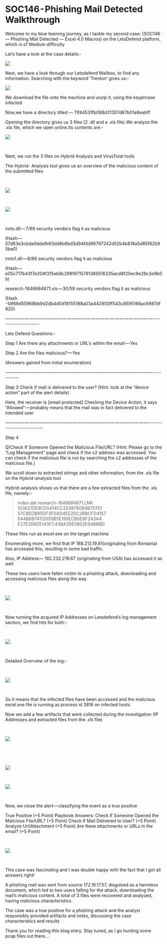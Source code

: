 # SOC146 - Phishing Mail Detected  Walkthrough

Welcome to my blue teaming journey, as I tackle my second case: (SOC146 — Phishing Mail Detected — Excel 4.0 Macros) on the LetsDefend platform, which is of Medium difficulty

Let’s have a look at the case details:-

![](https://cdn-images-1.medium.com/max/1000/1\*rf5NUnFR6Ji0-mhMhvSKrQ.png)

Next, we have a look through our Letsdefend Mailbox, to find any information. Searching with the keyword ‘Trenton’ gives us:-​

![](https://cdn-images-1.medium.com/max/1000/1\*B3cRVYSUY-fA1aw-fRPGCA.png)

We download the file onto the machine and unzip it, using the keyphrase: infected

Now,we have a directory titled — 11f44531fb088d31307d87b01e8eabff

Opening the directory gives us 3 files (2 .dll and a .xls file).We analyze the .xls file, which we open online.Its contents are:-

![](https://cdn-images-1.medium.com/max/1000/1\*VPeDJ-4OqpaFOEH42psOvg.png)

​

Next, we run the 3 files on Hybrid Analysis and VirusTotal tools

The Hybrid- Analysis tool gives us an overview of the malicious content of the submitted files

​

![](https://cdn-images-1.medium.com/max/1250/1\*nMQ6niOzrnomxPnGYd7o3A.png)

​

![](https://cdn-images-1.medium.com/max/500/1\*O9YAPdHnUB4C7d6dwpRQTg.png)

​

iroto.dll — 7/68 security vendors flag it as malicious&#x20;

(Hash — 07d83e3cbda0ddafb93dd8b6bd3d94fdd96797242d52b4b818a5d85f82b95be0)

iroto1.dll — 8/66 security vendors flag it as malicious&#x20;

(Hash — e05c717b43f7e204f315eb8c298f9715791385516335acd8f20ec9e26c3e9b0b)

research-1646684671.xls — 30/59 security vendors flag it as malicious&#x20;

(Hash -1df68d55968bb9d2db4d0d18155188a03a442850ff543c8595166ac6987df820)  

— — — — — — — — — — — — — — — — — — — — — — — — — — — — — — —---------------------

Lets Defend Questions:-

Step 1 Are there any attachments or URL’s within the email — Yes

Step 2 Are the files malicious? — Yes

(Answers gained from initial enumeration)

 — — — — — — — — — — — — — — — — — — — — — — — — — — — — — — — -----------

Step 3 Check if mail is delivered to the user? (Hint: look at the “device action” part of the alert details)

Here, the receiver is \[email protected] Checking the Device Action, it says “Allowed” — probably means that the mail was in fact delivered to the intended user

 — — — — — — — — — — — — — — — — — — — — — — — — — — — — — —--------------------------

Step 4&#x20;

Q)Check If Someone Opened the Malicious File/URL? (Hint: Please go to the “Log Management” page and check if the c2 address was accessed. You can check if the malicious file is run by searching the c2 addresses of the malicious file.)

We scroll down to extracted strings and other information, from the .xls file on the Hybrid-analysis tool

Hybrid-analysis shows us that there are a few extracted files from the .xls file, namely:-

> index.dat research-1646684671.LNK 103621DE9CD5414CC2538780B4B75751 57C8EDB95DF3F0AD4EE2DC2B8CFD4157 644B8874112055B5E195ECB0E8F243A4 E27E358D5143FC43BA3563902E94BBBD

These files run as excel.exe on the target machine

Enumerating more, we find that IP 188.213.19.81(originating from Romania) has accessed this, resulting in some bad traffic.

Also, IP Address— 192.232.219.67 (originating from USA) has accessed it as well

These two users have fallen victim to a phishing attack, downloading and accessing malicious files along the way

​

![](https://cdn-images-1.medium.com/max/1000/1\*CeeWhwSiXvzIx5g0Luzp-w.png)

​

Now running the acquired IP Addresses on Letsdefend’s log management section, we find hits for both:-

​

![](https://cdn-images-1.medium.com/max/1000/1\*eHO1bYgNNUBrXC66N7mpEg.png)

​

Detailed Overview of the log:-

​

![](https://cdn-images-1.medium.com/max/1000/1\*nj56s\_dGLj\_bYcfgxfqgTA.png)

​

So it means that the infected files have been accessed and the malicious excel.exe file is running as process id 3816 on infected hosts

Now we add a few artifacts that were collected during the investigation (IP Addresses and extracted files from the .xls file)

​

![](https://cdn-images-1.medium.com/max/1000/1\*EXb5NRGLwPInC7lk9ve6NQ.png)

​

​

![](https://cdn-images-1.medium.com/max/500/1\*h9l9\_l\_nHkHaRpmWJh2qpg.png)

​

![](https://cdn-images-1.medium.com/max/1000/1\*K6yBwYqCl3R2HiRpge-hhQ.png)

​

Now, we close the alert — classifying the event as a true positive

True Positive (+5 Point) Playbook Answers: Check If Someone Opened the Malicious File/URL? (+5 Point) Check If Mail Delivered to User? (+5 Point) Analyze Url/Attachment (+5 Point) Are there attachments or URLs in the email? (+5 Point)

​

![](https://cdn-images-1.medium.com/max/1000/1\*LRG0wt1N5Upg7Na55J8uyg.png)

​

This case was fascinating and I was double happy with the fact that I got all answers right!

A phishing mail was sent from source 172.16.17.57, disguised as a harmless document, which led to two users falling for the attack, downloading the mail’s malicious content. A total of 3 files were recovered and analyzed, having malicious characteristics.

The case was a true positive for a phishing attack and the analyst responsibly provided artifacts and notes, discussing the case characteristics and results

Thank you for reading this blog entry. Stay tuned, as I go hunting some pcap files out there….
